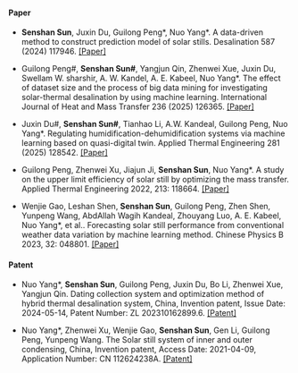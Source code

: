
#### Paper

- <strong>Senshan Sun</strong>, Juxin Du, Guilong Peng*, Nuo Yang*. A data-driven method to construct prediction model of solar stills. Desalination 587 (2024) 117946. [[Paper]](https://doi.org/10.1016/j.desal.2024.117946)

- Guilong Peng#, <strong>Senshan Sun#</strong>, Yangjun Qin, Zhenwei Xue, Juxin Du, Swellam W. sharshir, A. W. Kandel, A. E. Kabeel, Nuo Yang*. The effect of dataset size and the process of big data mining for investigating solar-thermal desalination by using machine learning. International Journal of Heat and Mass Transfer 236 (2025) 126365. [[Paper]](https://doi.org/10.1016/j.ijheatmasstransfer.2024.126365)

- Juxin Du#, <strong>Senshan Sun#</strong>, Tianhao Li, A.W. Kandeal, Guilong Peng, Nuo Yang*. Regulating humidification-dehumidification systems via machine learning based on quasi-digital twin. Applied Thermal Engineering 281 (2025) 128542. [[Paper]](https://doi.org/10.1016/j.applthermaleng.2025.128542)

- Guilong Peng, Zhenwei Xu, Jiajun Ji, <strong>Senshan Sun</strong>, Nuo Yang*. A study on the upper limit efficiency of solar still by optimizing the mass transfer. Applied Thermal Engineering 2022, 213: 118664. [[Paper]](https://doi.org/10.1016/j.applthermaleng.2022.118664)

- Wenjie Gao, Leshan Shen, <strong>Senshan Sun</strong>, Guilong Peng, Zhen Shen, Yunpeng Wang, AbdAllah Wagih Kandeal, Zhouyang Luo, A. E. Kabeel, Nuo Yang*, et al.. Forecasting solar still performance from conventional weather data variation by machine learning method. Chinese Physics B 2023, 32: 048801. [[Paper]](https://iopscience.iop.org/article/10.1088/1674-1056/ac989f)

#### Patent

- Nuo Yang*, <strong>Senshan Sun</strong>, Guilong Peng, Juxin Du, Bo Li, Zhenwei Xue, Yangjun Qin. Dating collection system and optimization method of hybrid thermal desalination system, China, Invention patent, Issue Date: 2024-05-14, Patent Number: ZL 202310162899.6. [[Patent]](https://github.com/de1taT/sunsenshan.github.io/blob/main/static/assets/pub/patent1.pdf)

- Nuo Yang*, Zhenwei Xu, Wenjie Gao, <strong>Senshan Sun</strong>, Gen Li, Guilong Peng, Yunpeng Wang. The Solar still system of inner and outer condensing, China, Invention patent, Access Date: 2021-04-09, Application Number: CN 112624238A. [[Patent]](https://github.com/de1taT/sunsenshan.github.io/blob/main/static/assets/pub/patent2.pdf)

